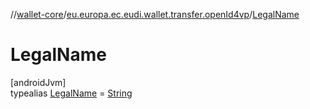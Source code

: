 //[wallet-core](../../../index.md)/[eu.europa.ec.eudi.wallet.transfer.openId4vp](../index.md)/[LegalName](index.md)

# LegalName

[androidJvm]\
typealias [LegalName](index.md) = [String](https://kotlinlang.org/api/latest/jvm/stdlib/kotlin-stdlib/kotlin/-string/index.html)
